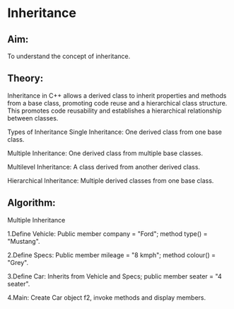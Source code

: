 # Inheritance

## Aim:
To understand the concept of inheritance.

## Theory:
Inheritance in C++ allows a derived class to inherit properties and methods from a base class, promoting code reuse and a hierarchical class structure. This promotes code reusability and establishes a hierarchical relationship between classes.

Types of Inheritance
Single Inheritance: One derived class from one base class.

Multiple Inheritance: One derived class from multiple base classes.

Multilevel Inheritance: A class derived from another derived class.

Hierarchical Inheritance: Multiple derived classes from one base class.

## Algorithm:

Multiple Inheritance

1.Define Vehicle: Public member company = "Ford"; method type() = "Mustang".

2.Define Specs: Public member mileage = "8 kmph"; method colour() = "Grey".

3.Define Car: Inherits from Vehicle and Specs; public member seater = "4 seater".

4.Main: Create Car object f2, invoke methods and display members.
